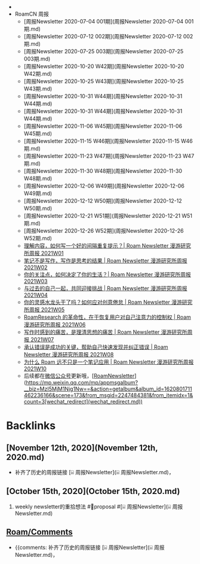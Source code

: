 - 
- RoamCN 周报
    - [周报Newsletter 2020-07-04 001期](周报Newsletter 2020-07-04 001期.md)
    - [周报Newsletter 2020-07-12 002期](周报Newsletter 2020-07-12 002期.md)
    - [周报Newsletter 2020-07-25 003期](周报Newsletter 2020-07-25 003期.md)
    - [周报Newsletter 2020-10-20 W42期](周报Newsletter 2020-10-20 W42期.md)
    - [周报Newsletter 2020-10-25 W43期](周报Newsletter 2020-10-25 W43期.md)
    - [周报Newsletter 2020-10-31 W44期](周报Newsletter 2020-10-31 W44期.md)
    - [周报Newsletter 2020-10-31 W44期](周报Newsletter 2020-10-31 W44期.md)
    - [周报Newsletter 2020-11-06 W45期](周报Newsletter 2020-11-06 W45期.md)
    - [周报Newsletter 2020-11-15 W46期](周报Newsletter 2020-11-15 W46期.md)
    - [周报Newsletter 2020-11-23 W47期](周报Newsletter 2020-11-23 W47期.md)
    - [周报Newsletter 2020-11-30 W48期](周报Newsletter 2020-11-30 W48期.md)
    - [周报Newsletter 2020-12-06 W49期](周报Newsletter 2020-12-06 W49期.md)
    - [周报Newsletter 2020-12-12 W50期](周报Newsletter 2020-12-12 W50期.md)
    - [周报Newsletter 2020-12-21 W51期](周报Newsletter 2020-12-21 W51期.md)
    - [周报Newsletter 2020-12-26 W52期](周报Newsletter 2020-12-26 W52期.md)
    - [理解内容，如何写一个好的间隔重复提示？| Roam Newsletter 漫游研究所周报 2021W01](https://blog.jimmylv.info/2021-01-03-roam-newsletter-RoamCN2021W01/)
    - [笔记不是写作，写作是思考的结果 | Roam Newsletter 漫游研究所周报 2021W02](https://blog.jimmylv.info/2021-01-15-roam-newsletter-RoamCN2021W02/)
    - [你的关注点，如何决定了你的生活？| Roam Newsletter 漫游研究所周报 2021W03](https://blog.jimmylv.info/2021-01-18-roam-newsletter-RoamCN2021W03/)
    - [与过去的自己一起，共同迎接挑战 | Roam Newsletter 漫游研究所周报 2021W04](https://mp.weixin.qq.com/s?__biz=MzI5MjM1Njg1Nw==&mid=2247484159&idx=1&sn=2ae8d95ecdfd30c785673bc0e21e708a&chksm=ec03d569db745c7fbf3e8a01e88d1b77f833a3ccfeb2eeeda6c17361888bb3d233faffc44a9d&scene=178&cur_album_id=1620801711462236166[rd](rd.md))
    - [你的灵感水龙头干了吗？如何应对创意倦怠 | Roam Newsletter 漫游研究所周报 2021W05](https://mp.weixin.qq.com/s?__biz=MzI5MjM1Njg1Nw==&mid=2247484161&idx=1&sn=f817a4d53b5af282bf7eba6f7d346a05&chksm=ec03d497db745d815920a87e105a1645d7ea9e1d9665913e9d739487049a9f20ca049c01a036&scene=178&cur_album_id=1620801711462236166[rd](rd.md))
    - [RoamResearch 的革命性，在于恢复用户对自己注意力的控制权 | Roam 漫游研究所周报 2021W06](https://mp.weixin.qq.com/s?__biz=MzI5MjM1Njg1Nw==&mid=2247484162&idx=1&sn=d1ec9e4358466d6f93c14f09a5cd820a&chksm=ec03d494db745d8225182791659d17233a71c39a3eb15ca7553ea2c2b495f97aeb76d5a72c2c&scene=178&cur_album_id=1620801711462236166[rd](rd.md))
    - [写作时感到的痛苦，是理清思想的痛苦 | Roam Newsletter 漫游研究所周报 2021W07](https://mp.weixin.qq.com/s?__biz=MzI5MjM1Njg1Nw==&mid=2247484197&idx=1&sn=b8950974e6e1cfa0b3e23e364f34e8fc&chksm=ec03d4b3db745da56121eec5f634e0a0159f3a6f19e44caa55181986bf9b359f6e86998a8b45&scene=178&cur_album_id=1620801711462236166[rd](rd.md))
    - [承认错误是成功的关键，帮助自己快速发现并纠正错误 | Roam Newsletter 漫游研究所周报 2021W08](https://mp.weixin.qq.com/s?__biz=MzI5MjM1Njg1Nw==&mid=2247484267&idx=1&sn=a7f77e9dccc61f4a063c502e3a98250a&chksm=ec03d4fddb745deb462b4d8c14959fb1332e08dee40e89868b1813aaf8e5bcee2ded874864f7&scene=178&cur_album_id=1620801711462236166[rd](rd.md))
    - [为什么 Roam 远不只是一个笔记应用 | Roam Newsletter 漫游研究所周报 2021W10](https://mp.weixin.qq.com/s?__biz=MzI5MjM1Njg1Nw==&mid=2247484381&idx=1&sn=d937fff00755695f4baa008cd7caf56e&chksm=ec03d44bdb745d5d452e0b7cf2a99439b9991dad3e21146598d0d3bf5d81779e96c077699766&scene=178&cur_album_id=1620801711462236166[rd](rd.md))
    - 后续都在[微信公众号](微信公众号.md)更新哦，[[RoamNewsletter](RoamNewsletter.md)](https://mp.weixin.qq.com/mp/appmsgalbum?__biz=MzI5MjM1Njg1Nw==&action=getalbum&album_id=1620801711462236166&scene=173&from_msgid=2247484381&from_itemidx=1&count=3[wechat_redirect](wechat_redirect.md))

# Backlinks
## [November 12th, 2020](November 12th, 2020.md)
- 补齐了历史的周报链接 [⌸ 周报Newsletter](⌸ 周报Newsletter.md)，

## [October 15th, 2020](October 15th, 2020.md)
1. weekly newsletter的重拾想法 #👾proposal #[⌸ 周报Newsletter](⌸ 周报Newsletter.md)

## [Roam/Comments](Roam/Comments.md)
- {{comments: 补齐了历史的周报链接 [⌸ 周报Newsletter](⌸ 周报Newsletter.md)，

